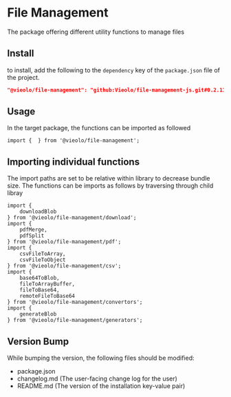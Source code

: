# File Management
The package offering different utility functions to manage files

## Install
to install, add the following to the `dependency` key of the `package.json` file of the project.

```json
"@vieolo/file-management": "github:Vieolo/file-management-js.git#0.2.11"
```

## Usage
In the target package, the functions can be imported as followed
```JS
import {  } from '@vieolo/file-management';
```

## Importing individual functions
The import paths are set to be relative within library to decrease bundle size. The functions can be imports as follows by traversing through child libray
```JS
import {
	downloadBlob
} from '@vieolo/file-management/download';
import {
	pdfMerge,
	pdfSplit
} from '@vieolo/file-management/pdf';
import {
	csvFileToArray,
	csvFileToObject
} from '@vieolo/file-management/csv';
import {
	base64ToBlob,
	fileToArrayBuffer,
	fileToBase64,
	remoteFileToBase64
} from '@vieolo/file-management/convertors';
import {
	generateBlob
} from '@vieolo/file-management/generators';
```


## Version Bump
While bumping the version, the following files should be modified:
- package.json
- changelog.md (The user-facing change log for the user)
- README.md (The version of the installation key-value pair)